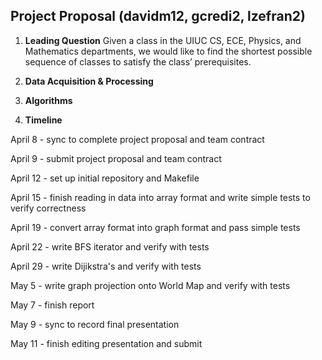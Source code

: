 ## Project Proposal (davidm12, gcredi2, lzefran2)

1. **Leading Question** Given a class in the UIUC CS, ECE, Physics, and Mathematics departments, we would like to find the shortest possible sequence of classes to satisfy the class’ prerequisites. 

2. **Data Acquisition & Processing**

3. **Algorithms**

4. **Timeline**

  April 8 - sync to complete project proposal and team contract

  April 9 - submit project proposal and team contract

  April 12 - set up initial repository and Makefile

  April 15 - finish reading in data into array format and write simple tests to verify correctness

  April 19 - convert array format into graph format and pass simple tests

  April 22 - write BFS iterator and verify with tests

  April 29 - write Dijikstra's and verify with tests

  May 5 - write graph projection onto World Map and verify with tests

  May 7 - finish report

  May 9 - sync to record final presentation

  May 11 - finish editing presentation and submit





